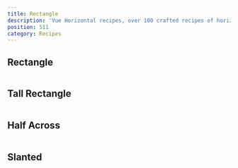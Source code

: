```yaml
---
title: Rectangle
description: 'Vue Horizontal recipes, over 100 crafted recipes of horizontal layout with various design choices and control mechanisms ready for your needs.'
position: 511
category: Recipes
---
```


## Rectangle

```vue[] import=recipes/rectangle/recipes-rectangle-responsive.vue padding=0 zoom
```

## Tall Rectangle

```vue[] import=recipes/rectangle/recipes-rectangle-tall.vue padding=0 zoom
```

## Half Across

```vue[] import=recipes/rectangle/recipes-rectangle-half.vue padding=0 zoom
```

## Slanted
